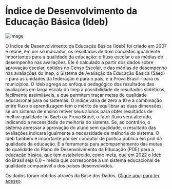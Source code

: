 # Índice de Desenvolvimento da Educação Básica (Ideb)

![image](https://user-images.githubusercontent.com/69591172/196001507-946274ed-bab1-4538-ae43-34887b0a04ab.png)

O Índice de Desenvolvimento da Educação Básica (Ideb) foi criado em 2007 e reúne, em um só indicador, os resultados de dois conceitos igualmente importantes para a qualidade da educação: o fluxo escolar e as médias de desempenho nas avaliações. Ele é calculado a partir dos dados sobre aprovação escolar, obtidos no Censo Escolar, e das médias de desempenho nas avaliações do Inep, o Sistema de Avaliação da Educação Básica (Saeb) – para as unidades da federação e para o país, e a Prova Brasil – para os municípios. O Ideb agrega ao enfoque pedagógico dos resultados das avaliações em larga escala do Inep a possibilidade de resultados sintéticos, facilmente assimiláveis, e que permitem traçar metas de qualidade educacional para os sistemas. O índice varia de zero a 10 e a combinação entre fluxo e aprendizagem tem o mérito de equilibrar as duas dimensões: se um sistema de ensino retiver seus alunos para obter resultados de melhor qualidade no Saeb ou Prova Brasil, o fator fluxo será alterado, indicando a necessidade de melhoria do sistema. Se, ao contrário, o sistema apressar a aprovação do aluno sem qualidade, o resultado das avaliações indicará igualmente a necessidade de melhoria do sistema. O Ideb também é importante por ser condutor de política pública em prol da qualidade da educação. É a ferramenta para acompanhamento das metas de qualidade do Plano de Desenvolvimento da Educação (PDE) para a educação básica, que tem estabelecido, como meta, que em 2022 o Ideb do Brasil seja 6,0 – média que corresponde a um sistema educacional de qualidade comparável a dos países desenvolvidos.

Os dados foram obtidos através da Base dos Dados. [Clique aqui para ter acesso](https://basedosdados.org/dataset/br-inep-ideb?bdm_table=brasil).
